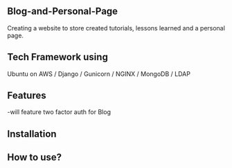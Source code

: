 ## Blog-and-Personal-Page
Creating a website to store created tutorials, lessons learned and a personal page.

## Tech Framework using
Ubuntu on AWS / Django / Gunicorn / NGINX / MongoDB / LDAP

## Features 
-will feature two factor auth for Blog 


## Installation

## How to use?


